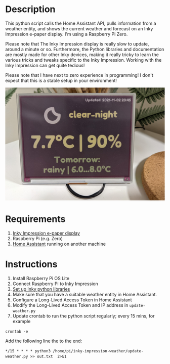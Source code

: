 # Description
This python script calls the Home Assistant API, pulls information from a weather entity, and shows the current weather and forecast on an Inky Impression e-paper display. I'm using a Raspberry Pi Zero.

Please note that The Inky Impression display is really slow to update, around a minute or so. Furthermore, the Python libraries and documentation are mostly made for other Inky devices, making it really tricky to learn the various tricks and tweaks specific to the Inky Impression. Working with the Inky Impression can get quite tedious!

Please note that I have next to zero experience in programming! I don't expect that this is a stable setup in your environment!

![Example](/inky-impression-weather.png)

# Requirements
1. [Inky Impression e-paper display](https://shop.pimoroni.com/products/inky-impression) 
2. Raspberry Pi (e.g. Zero)
3. [Home Assistant](https://www.home-assistant.io/) running on another machine

# Instructions
1. Install Raspberry Pi OS Lite
2. Connect Raspberry Pi to Inky Impression
3. [Set up Inky python libraries](http://docs.pimoroni.com/inkyphat/)
4. Make sure that you have a suitable weather entity in Home Assistant.
5. Configure a Long-Lived Access Token in Home Assistant
6. Modify the Long-Lived Access Token and IP address in `update-weather.py`
7. Update crontab to run the python script regularly; every 15 mins, for example

`crontab -e`

Add the following line the to the end:

`*/15 * * * * python3 /home/pi/inky-impression-weather/update-weather.py >> out.txt  2>&1` 
